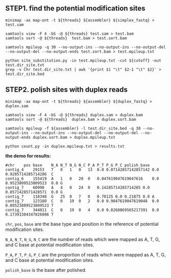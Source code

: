 ## STEP1. find the potential modification sites

```shell
minimap -ax map-ont -t ${threads} ${assembler} ${simplex_fastq} > test.sam

samtools view -F 4 -bS -@ ${threads} test.sam > test.bam
samtools sort -@ ${threads}  test.bam > test.sort.bam

samtools mpileup -q 30 --no-output-ins --no-output-ins --no-output-del --no-output-del --no-output-ends test.sort.bam > test.mpileup.txt 

python site_substitution.py -in test.mpileup.txt -cut ${cutoff} -out test.dir_site.txt
grep -v Chr test.dir_site.txt | awk '{print $1 "\t" $2-1 "\t" $2}' > test.dir_site.bed
```



## STEP2. polish sites with duplex reads

```shell
minimap -ax map-ont -t ${threads} ${assembler} ${duplex_fastq} > duplex.sam

samtools view -F 4 -bS -@ ${threads} duplex.sam > duplex.bam
samtools sort -@ ${threads}  duplex.bam > duplex.sort.bam

samtools mpileup -f ${assembler} -l test.dir_site.bed -q 30 --no-output-ins --no-output-ins --no-output-del --no-output-del --no-output-ends duplex.sort.bam > duplex.mpileup.txt

python count.py -in duplex.mpileup.txt > results.txt
```



**the demo for results:**

```shell
#chr	pos	base	N_A	N_T	N_G	N_C	P_A	P_T	P_G	P_C	polish_base
contig_4	29153	T	0	1	0	13	0.0	0.07142857142857142	0.0	0.9285714285714286	C
contig_6	155419	A	1	0	20	0	0.047619047619047616	0.0	0.9523809523809523	0.0	G
contig_7	60990	A	4	0	24	0	0.14285714285714285	0.0	0.8571428571428571	0.0	G
contig_7	118348	G	25	0	7	0	0.78125	0.0	0.21875	0.0	A
contig_7	123180	C	0	19	0	2	0.0	0.9047619047619048	0.0	0.09523809523809523	T
contig_7	344011	C	0	19	0	4	0.0	0.8260869565217391	0.0	0.17391304347826086	T
```

`chr`, `pos`, `base`  are the base type and position in the reference of potential modification sites.

`N_A`, `N_T`, `N_G`, `N_C` are the number of reads which were mapped as A, T, G, and C base at potential modification sites.

`P_A`, `P_T`, `P_G`, `P_C` are the proportion of reads which were mapped as A, T, G, and C base at potential modification sites.

`polish_base`  is the base after polished.  